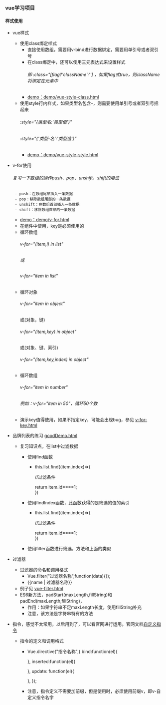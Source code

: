 ### vue学习项目

#### 样式使用
- vue样式
    - 使用class绑定样式
         - 直接使用数组，需要用v-bind进行数据绑定，需要用单引号或者双引号
         - 在class绑定中，还可以使用三元表达式来设置样式
              ###### 即 :class="[flag?'className':''] ，如果flag式true，则className将绑定在元素中
         - [demo：demo/vue-style-class.html](demo/vue-style-class.html)
     - 使用style行内样式，如果类型名包含-，则需要使用单引号或者双引号括起来
          ######  :style="{类型名:'类型值'}" 
          ######  :style="{'类型-名':'类型值'}" 
        - [demo：demo/vue-style-style.html](demo/vue-style-style.html)
 - v-for使用
    ###### 复习一下数组的操作push、pop、unshift、shift的用法
        - push：在数组尾部插入一条数据
        - pop：移除数组尾部的一条数据
        - unshift：在数组首部插入一条数据
        - shift：移除数组首部的一条数据
    - [demo：demo/v-for.html](demo/v-for.html)
    - 在组件中使用，key是必须使用的
    - 循环数组
        ###### v-for="(item,i) in list" 
        ###### 或
        ###### v-for="item in list"
    - 循环对象
        ###### v-for="item in object" 
        或(对象，键)
        ###### v-for="(item,key) in object"
        或(对象、键、索引)
        ###### v-for="(item,key,index) in object"
    - 循环数组
        ###### v-for="item in number"
        ###### 例如：v-for="item in 50"，循环50个数
     - 演示key值得使用，如果不指定key，可能会出现bug，参见 [v-for-key.html](demo/v-for-key.html)
     
     
    
        
- 品牌列表的练习 [goodDemo.html](day2/goodDemo.html)
    - 复习知识点，在list中过滤数据
      - 使用find函数

        - this.list.find((item,index)=>{ 
        
             //过滤条件
            
            return  item.id====1;       
          })
     
       - 使用findIndex函数，此函数获得的是筛选的值的索引
            - this.list.find((item,index)=>{ 
                         
                 //过滤条件
                
                 return  item.id====1;       
              })
       - 使用filter函数进行筛选，方法和上面的类似
- 过滤器
    - 过滤器的命名和调用格式
        - Vue.filter("过滤器名称",function(data){});
        - {{name | 过滤器名称}}
     - 例子见 [vue-filter.html](day2/vue-filter.html)
     - ES6新方法，padStart(maxLength,fillString)和padEnd(maxLength,fillString)，
        - 作用：如果字符串不足maxLength长度，使用fillString补充
        - 注意，该方法是字符串特有的方法
- 指令，感觉不太常用，以后用到了，可以看官网进行运用。官网文档[自定义指令](https://cn.vuejs.org/v2/guide/custom-directive.html)
    - 指令的定义和调用格式
        - Vue.directive("指令名称",{
             bind:function(el){
             
             },
             inserted:function(el){
             
             },
             update: function(el){
             
             },
           });
        - 注意，指令定义不需要加前缀，但是使用时，必须使用前缀v，即v-自定义指令名字

     
       
        
